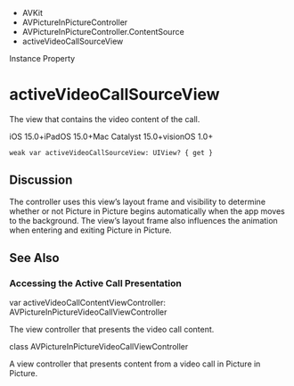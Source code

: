 

- AVKit
- AVPictureInPictureController
- AVPictureInPictureController.ContentSource
-  activeVideoCallSourceView 

Instance Property

# activeVideoCallSourceView

The view that contains the video content of the call.

iOS 15.0+iPadOS 15.0+Mac Catalyst 15.0+visionOS 1.0+

``` source
weak var activeVideoCallSourceView: UIView? { get }
```

## Discussion

The controller uses this view’s layout frame and visibility to determine whether or not Picture in Picture begins automatically when the app moves to the background. The view’s layout frame also influences the animation when entering and exiting Picture in Picture.

## See Also

### Accessing the Active Call Presentation

var activeVideoCallContentViewController: AVPictureInPictureVideoCallViewController

The view controller that presents the video call content.

class AVPictureInPictureVideoCallViewController

A view controller that presents content from a video call in Picture in Picture.

